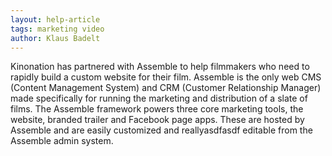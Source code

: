 ```yaml
---
layout: help-article
tags: marketing video
author: Klaus Badelt
---
```

Kinonation has partnered with Assemble to help filmmakers who need to rapidly build a custom website for their film. Assemble is the only web CMS (Content Management System) and CRM (Customer Relationship Manager) made specifically for running the marketing and distribution of a slate of films. The Assemble framework powers three core marketing tools, the website, branded trailer and Facebook page apps. These are hosted by Assemble and are easily customized and reallyasdfasdf editable from the Assemble admin system.
